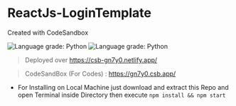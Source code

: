 # ReactJs-LoginTemplate

Created with CodeSandbox

![Language grade: Python](https://img.shields.io/badge/React-17.0.0-green)
![Language grade: Python](https://img.shields.io/badge/MaterialUi-4.11.2-green)

> Deployed over https://csb-gn7y0.netlify.app/

> CodeSandBox (For Codes) : https://gn7y0.csb.app/

- For Installing on Local Machine just download and extract this Repo and open Terminal inside Directory then execute `npm install && npm start`
